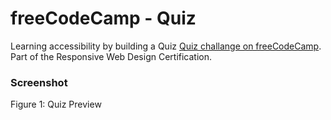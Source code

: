# freeCodeCamp - Quiz

Learning accessibility by building a Quiz [Quiz challange on freeCodeCamp](https://www.freecodecamp.org/learn/2022/responsive-web-design/learn-accessibility-by-building-a-quiz/step-1). Part of the Responsive Web Design Certification.

### Screenshot

Figure 1: Quiz Preview
